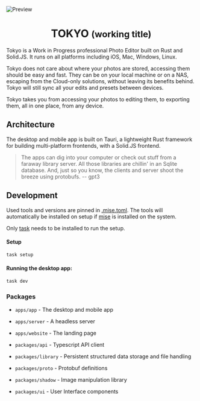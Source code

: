 ![Preview](./docs/Inspect_View.png)

<p align="center">
	<h1 align="center"><b>TOKYO</b> <small>(working title)</small></h1>
</p>

Tokyo is a Work in Progress professional Photo Editor built on Rust and Solid.JS. It runs on all platforms including iOS, Mac, Windows, Linux.

Tokyo does not care about where your photos are stored, accessing them should be easy and fast. They can be on your local machine or on a NAS, escaping from the Cloud-only solutions, without leaving its benefits behind. Tokyo will still sync all your edits and presets between devices.

Tokyo takes you from accessing your photos to editing them, to exporting them, all in one place, from any device.

## Architecture

The desktop and mobile app is built on Tauri, a lightweight Rust framework for building multi-platform frontends, with a Solid.JS frontend.

> The apps can dig into your computer or check out stuff from a faraway library server. All those libraries are chillin' in an Sqlite database. And, just so you know, the clients and server shoot the breeze using protobufs. -- gpt3

## Development

Used tools and versions are pinned in [.mise.toml](./.mise.toml). The tools will automatically be installed on setup if [mise](https://github.com/jdx/mise) is installed on the system.

Only [task](https://taskfile.dev/) needs to be installed to run the setup.

#### Setup

```sh
task setup
```

#### Running the desktop app:

```sh
task dev
```

### Packages

- `apps/app` - The desktop and mobile app
- `apps/server` - A headless server
- `apps/website` - The landing page

- `packages/api` - Typescript API client
- `packages/library` - Persistent structured data storage and file handling
- `packages/proto` - Protobuf definitions
- `packages/shadow` - Image manipulation library
- `packages/ui` - User Interface components
